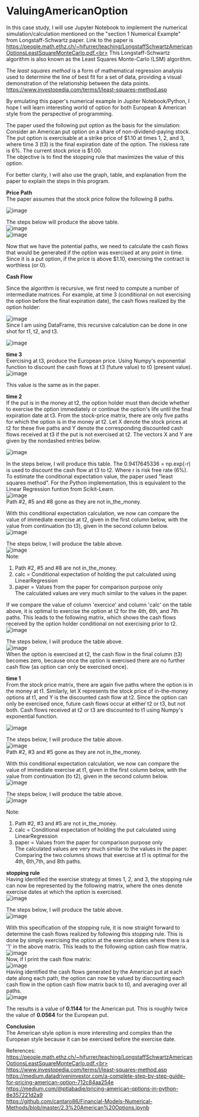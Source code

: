 # ValuingAmericanOption
In this case study, I will use Jupyter Notebook to implement the numerical simulation/calculation mentioned on the "section 1 Numerical Example" from Longstaff-Schwartz paper.
Link to the paper is https://people.math.ethz.ch/~hjfurrer/teaching/LongstaffSchwartzAmericanOptionsLeastSquareMonteCarlo.pdf.<br>
This Longstaff-Schwartz algorithm is also known as the Least Squares Monte-Carlo (LSM) algorithm.<br>

The *least squares method* is a form of mathematical regression analysis used to determine the line of best fit for a set of data, providing a visual demonstration of the relationship between the data points. https://www.investopedia.com/terms/l/least-squares-method.asp <br>

By emulating this paper's numerical example in Jupiter Notebook/Python, I hope I will learn interesting world of option for both European & American style from the perspective of programming.<br>

The paper used the following put option as the basis for the simulation: <br>
Consider an American put option on a share of non-dividend-paying stock. The put option is exercisable at a strike price of $1.10 at times 1, 2, and 3, where time 3 (t3) is the final expiration
date of the option. The riskless rate is 6%. The current stock price is $1.00. <br> The objective is to find the stopping rule that maximizes the value of this option.<br>

For better clarity, I will also use the graph, table, and explanation from the paper to explain the steps in this program.<br>

**Price Path** <br>
The paper assumes that the stock price follow the following 8 paths. <br>

![image](https://github.com/user-attachments/assets/33a264d4-89c0-4376-867b-b1e904f47a79) <br>

The steps below will produce the above table.<br>
![image](https://github.com/user-attachments/assets/1ccbf969-d451-4122-9357-61de85ba3f40) <br>
![image](https://github.com/user-attachments/assets/8f779d11-cb28-4355-9de2-9abdaf15e9cd) <br>

Now that we have the potential paths, we need to calculate the cash flows that would be generated if the option was exercised at any point in time. Since it is a put option, if the price is above $1.10, exercising the contract is worthless (or 0).<br>

**Cash Flow** <br>

Since the algorithm is recursive, we first need to compute a number of intermediate matrices. For example, at time 3 (conditional on not exercising the option before the final expiration date), the cash flows realized by the option holder:<br>

![image](https://github.com/user-attachments/assets/2f194d47-6ba3-4087-92bb-5da8ac3dd9ff) <br>
Since I am using DataFrame, this recursive calcalution can be done in one shot for t1, t2, and t3.

![image](https://github.com/user-attachments/assets/cf07eb35-e1c1-40b8-ae25-50dae148d914) <br>

**time 3** <br>
Exercising at t3, produce the European price. Using Numpy's exponential function to discount the cash flows at t3 (future value) to t0 (present value). <br>
![image](https://github.com/user-attachments/assets/1ad71ee2-e6eb-44cd-8c62-2606b065651b) <br>

This value is the same as in the paper.

**time 2** <br>
If the put is in the money at t2, the option holder must then decide whether to exercise the option immediately or continue the option's life until the final expiration date at t3. From the stock-price matrix, there are only five paths for which the option is in the money at t2. Let X denote the stock prices at t2 for these five paths and Y denote the corresponding discounted cash flows received at t3 if the put is not exercised at t2. The vectors X and Y are given by the nondashed entries below.<br>

![image](https://github.com/user-attachments/assets/59fe027c-6198-4efb-872e-c15710bfb51f) <br>

In the steps below, I will produce this table. The 0.9417645336 = np.exp(-r) is used to discount the cash flow at t3 to t2. Where r is risk free rate (6%).
To estimate the conditional expectation value, the paper used "least squares method". For the Python implementation, this is equivalent to the Linear Regression funtion from Scikit-Learn.<br>
![image](https://github.com/user-attachments/assets/bbe2341a-7efd-4dbf-acf1-7c901db788fe) <br>
Path #2, #5 and #8 gone as they are not in_the_money.<br>

With this conditional expectation calculation, we now can compare the value of immediate exercise at t2, given in the first column below, with the value from continuation (to t3), given in the second column below.<br>
![image](https://github.com/user-attachments/assets/10a62306-a126-4539-8b72-845f6a31ed68) <br>

The steps below, I will produce the table above.<br>
![image](https://github.com/user-attachments/assets/153c12ba-2a55-4f2c-9f5b-a0d2f61161cb) <br>
Note:
1) Path #2, #5 and #8 are not in_the_money.<br>
2) calc = Conditional expectation of holding the put calculated using LinearRegression <br>
3) paper = Values from the paper for comparison purpose only <br>
The calculated values are very much similar to the values in the paper.<br>

If we compare the value of column 'exercice' and column 'calc' on the table above, it is optimal to exercise the option at t2 for the 4th, 6th, and 7th paths. This leads to the following matrix, which shows the cash flows received by the option holder conditional on not exercising prior to t2. <br>
![image](https://github.com/user-attachments/assets/44cb6069-ddc1-49f9-9372-7bcca0662c2d) <br>

The steps below, I will produce the table above.<br>
![image](https://github.com/user-attachments/assets/64bf877a-1f46-4254-a2c6-cd4c740d33ea) <br>
When the option is exercised at t2, the cash flow in the final column (t3) becomes zero, because once the option is exercised there are no further cash flow (as option can only be exercised once).<br>

**time 1** <br>
From the stock price matrix, there are again five paths where the option is in the money at t1. Similarly, let X represents the stock price of in-the-money options at t1, and Y is the discounted cash flow at t2.
Since the option can only be exercised once, future cash flows occur at either t2 or t3, but not both. Cash flows received at t2 or t3 are discounted to t1 using Numpy's exponential function.<br>

![image](https://github.com/user-attachments/assets/b5cae9da-ce48-46bc-86dc-f883beb6ddec) <br>

The steps below, I will produce the table above.<br>
![image](https://github.com/user-attachments/assets/d5ca8575-8a91-4224-8ded-3a5d8ddd8018) <br>
Path #2, #3 and #5 gone as they are not in_the_money.<br>

With this conditional expectation calculation, we now can compare the value of immediate exercise at t1, given in the first column below, with the value from continuation (to t2), given in the second column below.<br>
![image](https://github.com/user-attachments/assets/153beda9-41a1-4f5c-b1a7-56a83398562d) <br>

The steps below, I will produce the table above.<br>
![image](https://github.com/user-attachments/assets/17a24c50-8712-4ec3-9558-b69619b43e7f) <br>

Note:
1) Path #2, #3 and #5 are not in_the_money.<br>
2) calc = Conditional expectation of holding the put calculated using LinearRegression <br>
3) paper = Values from the paper for comparison purpose only <br>
The calculated values are very much similar to the values in the paper.<br>
Comparing the two columns shows that exercise at t1 is optimal for the 4th, 6th,7th, and 8th paths. <br>

**stopping rule** <br>
Having identified the exercise strategy at times 1, 2, and 3, the stopping rule can now be represented by the following matrix, where the ones denote exercise dates at which the option is exercised.<br>
![image](https://github.com/user-attachments/assets/51e6d185-ff55-4f0b-ba0b-c9940587f081) <br>

The steps below, I will produce the table above.<br>
![image](https://github.com/user-attachments/assets/ebac3d8f-9fd5-492a-8974-3146986e3d10) <br>

With this specification of the stopping rule, it is now straight forward to determine the cash flows realized by following this stopping rule. This is done by simply exercising the option at the exercise dates where there is a '1' in the above matrix. This leads to the following option cash flow matrix.<br>
![image](https://github.com/user-attachments/assets/28e6b573-eebc-4c8a-8b61-32e5ec7b85c2) <br>
Now, if I print the cash flow matrix: <br>
![image](https://github.com/user-attachments/assets/33213186-9bff-4418-b879-532ddb9121fd)<br>
Having identified the cash flows generated by the American put at each date along each path, the option can now be valued by discounting each cash flow in the option cash flow matrix back to t0, and averaging over all paths.<br>
![image](https://github.com/user-attachments/assets/5a35cc6f-a58b-479d-b948-08db5bb3f146) <br>

The results is a value of **0.1144** for the American put. This is roughly twice the value of **0.0564** for the European put.<br>

**Conclusion**<br>
The American style option is more interesting and complex than the European style because it can be exercised before the exercise date.<br>

References:<br>
https://people.math.ethz.ch/~hjfurrer/teaching/LongstaffSchwartzAmericanOptionsLeastSquareMonteCarlo.pdf.<br>
https://www.investopedia.com/terms/l/least-squares-method.asp <br>
https://medium.datadriveninvestor.com/a-complete-step-by-step-guide-for-pricing-american-option-712c84aa254e <br>
https://medium.com/@ptlabadie/pricing-american-options-in-python-8e357221d2a9 <br>
https://github.com/cantaro86/Financial-Models-Numerical-Methods/blob/master/2.3%20American%20Options.ipynb <br>






